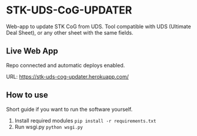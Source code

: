 # STK-UDS-CoG-UPDATER
Web-app to update STK CoG from UDS. Tool compatible with UDS (Ultimate Deal Sheet), or any other sheet with the same fields. 

## Live Web App
Repo connected and automatic deploys enabled.

URL: https://stk-uds-cog-updater.herokuapp.com/

## How to use 
Short guide if you want to run the software yourself.
 1. Install required modules `pip install -r requirements.txt`
 2. Run wsgi.py `python wsgi.py`